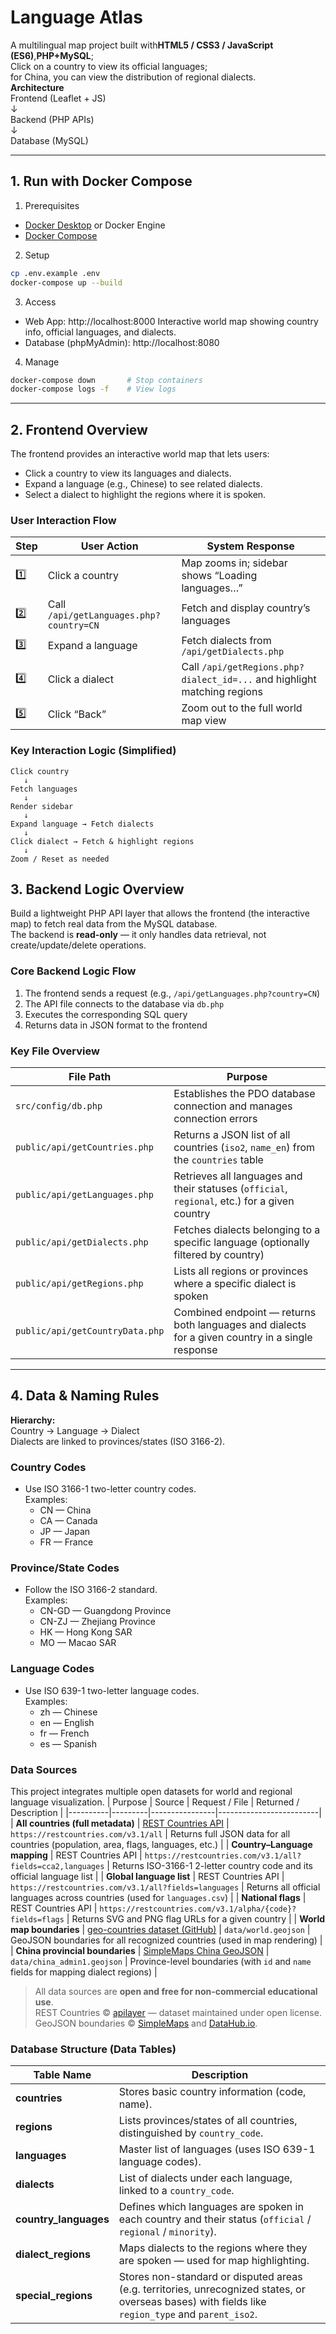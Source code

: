 # Language Atlas
A multilingual map project built with**HTML5 / CSS3 / JavaScript (ES6)**,**PHP+MySQL**;  
Click on a country to view its official languages;  
for China, you can view the distribution of regional dialects.  
**Architecture**  
Frontend (Leaflet + JS)  
↓  
Backend (PHP APIs)  
↓  
Database (MySQL)  

---

## 1. Run with Docker Compose
1. Prerequisites
- [Docker Desktop](https://www.docker.com/) or Docker Engine  
- [Docker Compose](https://docs.docker.com/compose/)
2. Setup
```bash
cp .env.example .env
docker-compose up --build
```
3. Access
- Web App: http://localhost:8000
Interactive world map showing country info, official languages, and dialects.
- Database (phpMyAdmin): http://localhost:8080
4. Manage
```bash
docker-compose down       # Stop containers
docker-compose logs -f    # View logs
```

---

## 2. Frontend Overview
The frontend provides an interactive world map that lets users:
- Click a country to view its languages and dialects.  
- Expand a language (e.g., Chinese) to see related dialects.  
- Select a dialect to highlight the regions where it is spoken.

### User Interaction Flow
| Step | User Action | System Response |
|------|--------------|-----------------|
| 1️⃣ | Click a country | Map zooms in; sidebar shows “Loading languages…” |
| 2️⃣ | Call `/api/getLanguages.php?country=CN` | Fetch and display country’s languages |
| 3️⃣ | Expand a language | Fetch dialects from `/api/getDialects.php` |
| 4️⃣ | Click a dialect | Call `/api/getRegions.php?dialect_id=...` and highlight matching regions |
| 5️⃣ | Click “Back” | Zoom out to the full world map view |

### Key Interaction Logic (Simplified)
```plaintext
Click country
   ↓
Fetch languages
   ↓
Render sidebar
   ↓
Expand language → Fetch dialects
   ↓
Click dialect → Fetch & highlight regions
   ↓
Zoom / Reset as needed
```

## 3. Backend Logic Overview
Build a lightweight PHP API layer that allows the frontend (the interactive map) to fetch real data from the MySQL database.  
The backend is **read-only** — it only handles data retrieval, not create/update/delete operations.

### Core Backend Logic Flow
1. The frontend sends a request (e.g., `/api/getLanguages.php?country=CN`)
2. The API file connects to the database via `db.php`
3. Executes the corresponding SQL query
4. Returns data in JSON format to the frontend

### Key File Overview
| File Path | Purpose |
|------------|----------|
| `src/config/db.php` | Establishes the PDO database connection and manages connection errors |
| `public/api/getCountries.php` | Returns a JSON list of all countries (`iso2`, `name_en`) from the `countries` table |
| `public/api/getLanguages.php` | Retrieves all languages and their statuses (`official`, `regional`, etc.) for a given country |
| `public/api/getDialects.php` | Fetches dialects belonging to a specific language (optionally filtered by country) |
| `public/api/getRegions.php` | Lists all regions or provinces where a specific dialect is spoken |
| `public/api/getCountryData.php` | Combined endpoint — returns both languages and dialects for a given country in a single response |

---

## 4. Data & Naming Rules
**Hierarchy:**  
Country → Language → Dialect  
Dialects are linked to provinces/states (ISO 3166-2).

### Country Codes
- Use ISO 3166-1 two-letter country codes.  
  Examples:
  - CN — China  
  - CA — Canada  
  - JP — Japan  
  - FR — France  

### Province/State Codes
- Follow the ISO 3166-2 standard.  
  Examples:
  - CN-GD — Guangdong Province  
  - CN-ZJ — Zhejiang Province  
  - HK — Hong Kong SAR  
  - MO — Macao SAR  

### Language Codes
- Use ISO 639-1 two-letter language codes.  
  Examples:
  - zh — Chinese  
  - en — English  
  - fr — French  
  - es — Spanish  

### Data Sources
This project integrates multiple open datasets for world and regional language visualization.
| Purpose | Source | Request / File | Returned / Description |
|----------|---------|----------------|-------------------------|
| **All countries (full metadata)** | [REST Countries API](https://restcountries.com/v3.1/all) | `https://restcountries.com/v3.1/all` | Returns full JSON data for all countries (population, area, flags, languages, etc.) |
| **Country–Language mapping** | REST Countries API | `https://restcountries.com/v3.1/all?fields=cca2,languages` | Returns ISO-3166-1 2-letter country code and its official language list |
| **Global language list** | REST Countries API | `https://restcountries.com/v3.1/all?fields=languages` | Returns all official languages across countries (used for `languages.csv`) |
| **National flags** | REST Countries API | `https://restcountries.com/v3.1/alpha/{code}?fields=flags` | Returns SVG and PNG flag URLs for a given country |
| **World map boundaries** | [geo-countries dataset (GitHub)](https://github.com/datasets/geo-countries) | `data/world.geojson` | GeoJSON boundaries for all recognized countries (used in map rendering) |
| **China provincial boundaries** | [SimpleMaps China GeoJSON](https://simplemaps.com/resources/svg-china) | `data/china_admin1.geojson` | Province-level boundaries (with `id` and `name` fields for mapping dialect regions) |
> All data sources are **open and free for non-commercial educational use**.  
> REST Countries © [apilayer](https://apilayer.com) — dataset maintained under open license.  
> GeoJSON boundaries © [SimpleMaps](https://simplemaps.com) and [DataHub.io](https://datahub.io/core/geo-countries).

### Database Structure (Data Tables)
| Table Name | Description |
|-------------|--------------|
| **countries** | Stores basic country information (code, name). |
| **regions** | Lists provinces/states of all countries, distinguished by `country_code`. |
| **languages** | Master list of languages (uses ISO 639-1 language codes). |
| **dialects** | List of dialects under each language, linked to a `country_code`. |
| **country_languages** | Defines which languages are spoken in each country and their status (`official` / `regional` / `minority`). |
| **dialect_regions** | Maps dialects to the regions where they are spoken — used for map highlighting. |
| **special_regions** | Stores non-standard or disputed areas (e.g. territories, unrecognized states, or overseas bases) with fields like `region_type` and `parent_iso2`. |
